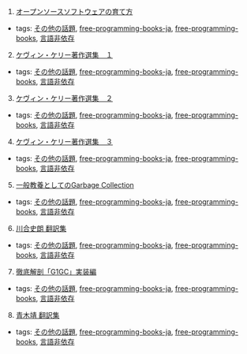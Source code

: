 1. [オープンソースソフトウェアの育て方](http://producingoss.com/ja/index.html)
  * tags: [その他の話題](tags/その他の話題.md), [free-programming-books-ja](tags/free-programming-books-ja.md), [free-programming-books](tags/free-programming-books.md), [言語非依存](tags/言語非依存.md)
2. [ケヴィン・ケリー著作選集　１](http://tatsu-zine.com/books/kk1)
  * tags: [その他の話題](tags/その他の話題.md), [free-programming-books-ja](tags/free-programming-books-ja.md), [free-programming-books](tags/free-programming-books.md), [言語非依存](tags/言語非依存.md)
3. [ケヴィン・ケリー著作選集　２](http://tatsu-zine.com/books/kk2)
  * tags: [その他の話題](tags/その他の話題.md), [free-programming-books-ja](tags/free-programming-books-ja.md), [free-programming-books](tags/free-programming-books.md), [言語非依存](tags/言語非依存.md)
4. [ケヴィン・ケリー著作選集　３](http://tatsu-zine.com/books/kk3)
  * tags: [その他の話題](tags/その他の話題.md), [free-programming-books-ja](tags/free-programming-books-ja.md), [free-programming-books](tags/free-programming-books.md), [言語非依存](tags/言語非依存.md)
5. [一般教養としてのGarbage Collection](http://matsu-www.is.titech.ac.jp/~endo/gc/gc.pdf)
  * tags: [その他の話題](tags/その他の話題.md), [free-programming-books-ja](tags/free-programming-books-ja.md), [free-programming-books](tags/free-programming-books.md), [言語非依存](tags/言語非依存.md)
6. [川合史朗 翻訳集](http://practical-scheme.net/index-j.html)
  * tags: [その他の話題](tags/その他の話題.md), [free-programming-books-ja](tags/free-programming-books-ja.md), [free-programming-books](tags/free-programming-books.md), [言語非依存](tags/言語非依存.md)
7. [徹底解剖「G1GC」実装編](https://github.com/authorNari/g1gc-impl-book/)
  * tags: [その他の話題](tags/その他の話題.md), [free-programming-books-ja](tags/free-programming-books-ja.md), [free-programming-books](tags/free-programming-books.md), [言語非依存](tags/言語非依存.md)
8. [青木靖 翻訳集](http://www.aoky.net)
  * tags: [その他の話題](tags/その他の話題.md), [free-programming-books-ja](tags/free-programming-books-ja.md), [free-programming-books](tags/free-programming-books.md), [言語非依存](tags/言語非依存.md)
